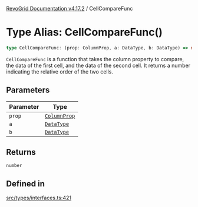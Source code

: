 [RevoGrid Documentation v4.17.2](README.md) / CellCompareFunc

# Type Alias: CellCompareFunc()

```ts
type CellCompareFunc: (prop: ColumnProp, a: DataType, b: DataType) => number;
```

`CellCompareFunc` is a function that takes the column property to compare,
the data of the first cell, and the data of the second cell. It returns a
number indicating the relative order of the two cells.

## Parameters

| Parameter | Type |
| ------ | ------ |
| `prop` | [`ColumnProp`](TypeAlias.ColumnProp.md) |
| `a` | [`DataType`](TypeAlias.DataType.md) |
| `b` | [`DataType`](TypeAlias.DataType.md) |

## Returns

`number`

## Defined in

[src/types/interfaces.ts:421](https://github.com/revolist/revogrid/blob/ce71b2a267b00cca0f999dcb05c4c4637765259a/src/types/interfaces.ts#L421)
